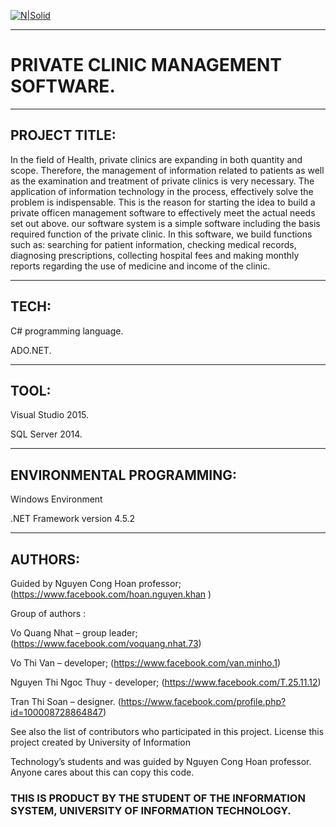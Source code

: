 
   [![N|Solid](https://i.imgur.com/co6SMdm.png)](https://www.uit.edu.vn/)
   
   ---
   

# PRIVATE CLINIC MANAGEMENT SOFTWARE.
___________________________________________________________________

## PROJECT TITLE: 

In the field of Health, private clinics are expanding in both quantity and scope.
Therefore, the management of information related to patients as well as the examination and treatment of private clinics is very
necessary. The application of information technology in the process, effectively solve the problem is indispensable. This is the reason
for starting the idea to build a private officen management software to effectively meet the actual needs set out above. our software
system is a simple software including the basis required function of the private clinic. In this software, we build functions such as:
searching for patient information, checking medical records, diagnosing prescriptions, collecting hospital fees and making monthly
reports regarding the use of medicine and income of the clinic.
_______________________________________

## TECH:

C# programming language.

ADO.NET.
_____________________________

## TOOL:

Visual Studio 2015.

SQL Server 2014.
________________________________

## ENVIRONMENTAL PROGRAMMING:

Windows Environment

.NET Framework version 4.5.2
____________________________________________

## AUTHORS:
Guided by Nguyen Cong Hoan professor; (https://www.facebook.com/hoan.nguyen.khan )

Group of authors :

Vo Quang Nhat – group leader; (https://www.facebook.com/voquang.nhat.73)

Vo Thi Van – developer; (https://www.facebook.com/van.minho.1)

Nguyen Thi Ngoc Thuy - developer; (https://www.facebook.com/T.25.11.12)

Tran Thi Soan – designer. (https://www.facebook.com/profile.php?id=100008728864847)


See also the list of contributors who participated in this project. License this project created by University of Information 

Technology’s students and was guided by Nguyen Cong Hoan professor. Anyone cares about this can copy this code.



### THIS IS PRODUCT BY THE STUDENT OF THE INFORMATION SYSTEM, UNIVERSITY OF INFORMATION TECHNOLOGY.

